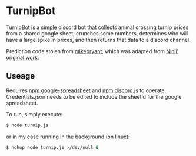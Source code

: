 # TurnipBot

TurnipBot is a simple discord bot that collects animal crossing turnip prices from a shared google sheet, crunches some numbers, determines who will have a large spike in prices, and then returns that data to a discord channel.

Prediction code stolen from [mikebryant](https://github.com/mikebryant/ac-nh-turnip-prices), which was adapted from [Ninji' original work](https://gist.github.com/Treeki/85be14d297c80c8b3c0a76375743325b).

## Useage

Requires [npm google-spreadsheet](https://www.npmjs.com/package/google-spreadsheet) and [npm discord.js](https://discord.js.org/#/) to operate. Credentials.json needs to be edited to include the sheetid for the google spreadsheet.

To run, simply execute:
```sh
$ node turnip.js
```
or in my case running in the background (on linux):
```sh
$ nohup node turnip.js >/dev/null & 
```